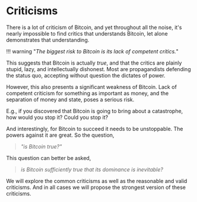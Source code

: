 # Criticisms

There is a lot of criticism of Bitcoin,
 and yet throughout all the noise, 
 it's nearly impossible 
 to find critics that understands
 Bitcoin, let alone demonstrates
 that understanding.

!!! warning "*The biggest risk to Bitcoin is its lack of competent crítics.*"

This suggests that Bitcoin is actually *true*,
 and that the critics are plainly stupid,
 lazy, and intellectually dishonest. 
Most are propagandists defending the status quo,
 accepting without question the dictates of power.

However,
 this also presents a significant weakness of
 Bitcoin. Lack of competent criticism for 
 something as important as money, and the 
 separation of money and state, poses a serious
 risk. 

E.g., if you discovered that Bitcoin is 
 going to bring about a catastrophe, 
 how would you stop it?
 Could you stop it?
 
And interestingly, for Bitcoin to succeed
 it needs to be unstoppable. The powers
 against it are great. So the question, 

> *"is Bitcoin true?"*

This question can better be asked,

> *is Bitcoin 
 sufficiently true that its
 dominance is inevitable?*

We will explore the
 common criticisms as well as the
 reasonable and valid criticisms.
And in all cases we will propose the strongest
 version of these criticisms.


